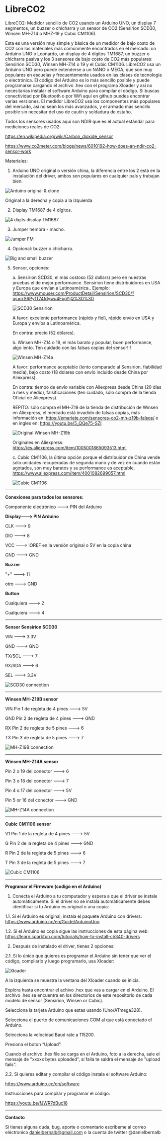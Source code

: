 # LibreCO2
LibreCO2: Medidor sencillo de CO2 usando un Arduino UNO, un display 7 segmentos, un buzzer o chicharra y un sensor de CO2 (Sensirion SCD30, Winsen MH-Z14 o MHZ-19 y Cubic CM1106).

Esta es una versión muy simple y básica de un medidor de bajo costo de CO2 con los materiales más comúnmente encontrados en el mercado: un Arduino UNO o Leonardo, un display de 4 dígitos TM1687, un buzzer o chicharra pasiva y los 3 sensores de bajo costo de CO2 más populares: Sensirion SCD30, Winsen MH-Z14 o 19 y el Cubic CM1106. LibreCO2 usa un Arduino UNO pero puede extenderse a un NANO o MEGA, que son muy populares en escuelas y frecuentemente usados en las clases de tecnología o electrónica. El código del Arduino es lo más sencillo posible y puede programarse cargando el archivo .hex con el programa Xloader y así no necesitarías instalar el software Arduino para compilar el código. Si buscas conectividad por Bluetooth o por Wifi aquí en github puedes encontrar varias versiones. El medidor LibreCO2 usa los componentes más populares del mercado, así no sean los más avanzados, y el armado más sencillo posible sin necesitar del uso de cautín y soldadura de estaño.

Todos los sensores usados aquí son NDIR que es el actual estándar para mediciones reales de CO2: 

https://en.wikipedia.org/wiki/Carbon_dioxide_sensor

https://www.co2meter.com/blogs/news/6010192-how-does-an-ndir-co2-sensor-work


Materiales:

1. Arduino UNO original o versión china, la diferencia entre los 2 está en la instalación del driver, ambos son populares en cualquier país y trabajan bien.

![Arduino original & clone](https://github.com/danielbernalb/LibreCO2/blob/main/images/arduino-uno-original-clone.jpg)
       
   Original a la derecha y copia a la izquierda

2. Display TM1687 de 4 dígitos.

![4 digits display TM1687](https://github.com/danielbernalb/LibreCO2/blob/main/images/Display-TM1687.jpg)

3. Jumper hembra - macho.

![Jumper FM](https://github.com/danielbernalb/LibreCO2/blob/main/images/Jumper.jpg)

4. Opcional: buzzer o chicharra.

![Big and small buzzer](https://github.com/danielbernalb/LibreCO2/blob/main/images/big-small-buzzer.jpg)

5. Sensor, opciones:

	a. Sensirion SCD30, el más costoso (52 dollars) pero en nuestras pruebas el de mejor performance. Sensirion tiene distribuidores en USA y Europa que envían a Latinoamérica.. Ejemplo:
	https://www.mouser.com/ProductDetail/Sensirion/SCD30/?qs=rrS6PyfT74fdywu4FxpYjQ%3D%3D
	
	![SCD30 Sensirion](https://github.com/danielbernalb/LibreCO2/blob/main/images/Sensirion%20SCD30.jpg)
	
	A favor: excelente performance (rápido y fiel), rápido envío en USA y Europa y envíos a Latinoamérica.
	
	En contra: precio (52 dólares). 

	b. Winsen MH-Z14 o 19, el más barato y popular, buen performance, algo lento. Ten cuidado con las falsas copias del sensor!!!

	![Winsen MH-Z14a](https://github.com/danielbernalb/LibreCO2/blob/main/images/MH-Z14A.jpg)
	
	A favor: performance aceptable (lento comparado al Sensirion, fiabilidad media), bajo costo (18 dolares con envío incluido desde China por Aliexpress).
	
	En contra: tiempo de envío variable con Aliexpress desde China (20 días a mes y medio), falsificaciones (ten cuidado, sólo compra de la tienda Oficial de Aliexpress).

	REPITO: sólo compra el MH-Z19 de la tienda de distribución de Winsen en Aliexpress, el mercado está invadido de falsas copias, más información en: https://emariete.com/sensores-co2-mh-z19b-falsos/ o en ingles en: https://youtu.be/5_QQe75-SZI

	![Original Winsen MH-Z19b](https://github.com/danielbernalb/LibreCO2/blob/main/images/MH-Z19B.jpg)

	Originales en Aliexpress:
	https://es.aliexpress.com/item/1005001865093513.html

	c. Cubic CM1106, la última opción porque el distribuidor de China vende sólo unidades recuperadas de segunda mano y de vez en cuando están agotados, son muy baratos y su performance es aceptable. 
	https://www.aliexpress.com/item/4001082699057.html
	
	![Cubic CM1106](https://github.com/danielbernalb/LibreCO2/blob/main/images/Cubic%20CM1106.jpg)
	

****************************


**Conexiones para todos los sensores:**

Componente electrónico ---> PIN del Arduino

**Display---> PIN Arduino**

CLK    ---> 9

DIO    ---> 8

VCC    ---> IOREF en la versión original o 5V en la copia china

GND    ---> GND


**Buzzer**

"+"    ---> 11

otro  ---> GND


**Button**

Cualquiera ---> 2

Cualquiera ---> 4



****************************
**Sensor Sensirion SCD30**

VIN    ---> 3.3V 

GND    ---> GND

TX/SCL ---> 7

RX/SDA ---> 6

SEL    ---> 3.3V


![SCD30 connection](https://github.com/danielbernalb/LibreCO2/blob/main/images/Arduino%20UNO%20SCD30%20connection%20Modbus.jpg)


****************************
**Winsen MH-Z19B sensor**

VIN Pin 1 de regleta de 4 pines ---> 5V 

GND Pin 2 de regleta de 4 pines ---> GND

RX Pin 2 de regleta de 5 pines ---> 6

TX Pin 3 de regleta de 5 pines ---> 7 


![MH-Z19B connection](https://github.com/danielbernalb/LibreCO2/blob/main/images/Arduino%20UNO%20MHZ19%20connection.jpg)


****************************
**Winsen MH-Z14A sensor**

Pin 2 o 19 del conector ---> 6

Pin 3 o 18 del conector ---> 7

Pin 4 o 17 del conector ---> 5V

Pin 5 or 16 del conector ---> GND 


![MH-Z14A connection](https://github.com/danielbernalb/LibreCO2/blob/main/images/Arduino%20UNO%20MHZ14%20connection.jpg)	


****************************
**Cubic CM1106 sensor**

V1 Pin 1 de la regleta de 4 pines ---> 5V 

G Pin 2 de la regleta de 4 pines ---> GND

R Pin 2 de la regleta de 5 pines ---> 6

T Pin 3 de la regleta de 5 pines ---> 7 

![Cubic CM1106](https://github.com/danielbernalb/LibreCO2/blob/main/images/Arduino%20UNO%20%20CM1106%20connection.jpg)

****************************
**Programar el Firmware (codigo en el Arduino)**

1. Conecta el Arduino a tu computador y espera a que el driver se instale automáticamente. Si el driver no se instala automáticamente debes identificar si tu Arduino es original o una copia:

1.1. Si el Arduino es original, instala el paquete Arduino con drivers: https://www.arduino.cc/en/Guide/ArduinoUno

1.2. Si el Arduino es copia sigue las instrucciones de esta página web: https://learn.sparkfun.com/tutorials/how-to-install-ch340-drivers

2. Después de instalado el driver, tienes 2 opciones:

2.1. Si lo único que quieres es programar el Arduino sin tener que ver el código, compilarlo y luego programarlo, usa Xloader:

![Xloader](https://github.com/danielbernalb/LibreCO2/blob/main/images/Xloader1.png)

A la izquierda se muestra la ventana del Xloader cuando se inicia.

Explora hasta encontrar el achivo .hex que vas a cargar en el Arduino. El archivo .hex se encuentra en los directorios de este repositorio de cada modelo de sensor (Sensirion, Winsen or Cubic).

Selecciona la tarjeta Arduino que estas usando (Uno/ATmega328).

Selecciona el puerto de comunicaciones COM al que está conectado el Arduino.

Selecciona la velocidad Baud rate a 115200.

Presiona el boton “Upload”.

Cuando el archivo .hex file se carga en el Arduino, foto a la derecha, sale el mensaje de "xxxxx bytes uploaded", si falla te saldrá el mensaje de "upload fails".


2.2. Si quieres editar y compilar el código instala el software Arduino:
  
  https://www.arduino.cc/en/software
  
  Instrucciones para compilar y programar el código:
  
  https://youtu.be/fJWR7dBuc18
  
  

****************************
**Contacto**

Si tienes alguna duda, bug, aporte o comentario escríbeme al correo eléctronico danielbernalb@gmail.com o la cuenta de twitter @danielbernalb



